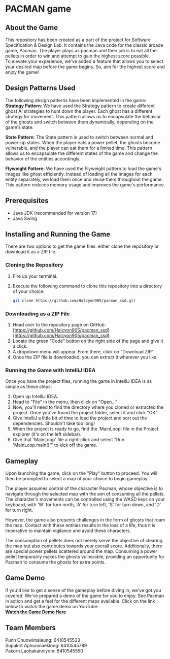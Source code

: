 # PACMAN game

## About the Game
This repository has been created as a part of the
project for Software Specification & Design Lab.
It contains the Java code for the classic arcade
game, Pacman. The player plays as pacman and 
their job is to eat all the pellets in order 
to win and attempt to gain the highest score 
possible.   
To elevate your experience, we've added
a feature that allows you to select your 
desired map before the game begins. So, 
aim for the highest score and enjoy the game!

## Design Patterns Used
The following design patterns have been implemented in the game:  
**Strategy Pattern**: We have used the Strategy pattern to create different ghost 
AI strategies to hunt down the player. Each ghost has a different strategy for 
movement. This pattern allows us to encapsulate the behavior of the 
ghosts and switch between them dynamically, depending on the game's state.

**State Pattern**: The State pattern is used to switch between normal and power-up states. 
When the player eats a power pellet, the ghosts become vulnerable, and the player can eat 
them for a limited time. This pattern allows us to encapsulate the different states of the 
game and change the behavior of the entities accordingly.

**Flyweight Pattern**: We have used the Flyweight pattern to load the game's images like ghost efficiently. 
Instead of loading all the images for each entity separately, we load them once and reuse them 
throughout the game. This pattern reduces memory usage and improves the game's performance.

## Prerequisites
- Java JDK (recommended for version 17)
- Java Swing

## Installing and Running the Game
There are two options to get the game files: either clone the repository or download it as a ZIP file.

### Cloning the Repository

1. Fire up your terminal.
2. Execute the following command to clone this repository into a directory of your choice:

    ```bash
    git clone https://github.com/Halcyon905/pacman_ssd.git
    ```

### Downloading as a ZIP File

1. Head over to the repository page on GitHub: [https://github.com/Halcyon905/pacman_ssd](https://github.com/Halcyon905/pacman_ssd).
2. Locate the green "Code" button on the right side of the page and give it a click.
3. A dropdown menu will appear. From there, click on "Download ZIP".
4. Once the ZIP file is downloaded, you can extract it wherever you like.

### Running the Game with IntelliJ IDEA

Once you have the project files, running the game in IntelliJ IDEA is as simple as these steps:

1. Open up IntelliJ IDEA.
2. Head to "File" in the menu, then click on "Open..."
3. Now, you'll need to find the directory where you cloned or extracted the project. Once you've found the project folder, select it and click "OK".
4. Give IntelliJ a little bit of time to load the project and sort out the dependencies. Shouldn't take too long!
5. When the project is ready to go, find the 'MainLoop' file in the Project explorer (it's on the left sidebar).
6. Give that 'MainLoop' file a right-click and select "Run 'MainLoop.main()'" to kick off the game.


## Gameplay
Upon launching the game, click on the "Play" button to proceed. You will then be prompted to select a map of your choice to begin gameplay.

The player assumes control of the character Pacman, whose objective is to navigate through the selected map with the aim of consuming all the pellets. The character's movements can be controlled using the WASD keys on your keyboard, with 'W' for turn north, 'A' for turn left, 'S' for turn down, and 'D' for turn right.

However, the game also presents challenges in the form of ghosts that roam the map. Contact with these entities results in the loss of a life, thus it is imperative to maintain vigilance and avoid these characters.

The consumption of pellets does not merely serve the objective of clearing the map but also contributes towards your overall score. Additionally, there are special power pellets scattered around the map. Consuming a power pellet temporarily makes the ghosts vulnerable, providing an opportunity for Pacman to consume the ghosts for extra points.

## Game Demo
If you'd like to get a sense of the gameplay before diving in, we've got you covered. We've prepared a demo of the game for you to enjoy. See Pacman in action and get a feel for the different maps available. Click on the link below to watch the game demo on YouTube:  
**[Watch the Game Demo Here](https://youtu.be/7qwLEeWbusI)**


## Team Members

Punn Chunwimaleung: 6410545533  
Supakrit Aphonmaeklong: 6410545789  
Pakorn Laohakanniyom: 6410545550  
